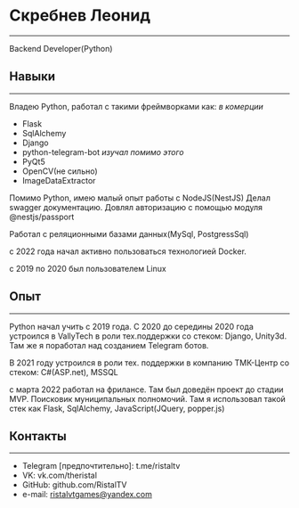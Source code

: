 # Скребнев Леонид
------------------------------------------------
Backend Developer(Python)
## Навыки
------------------------------------------------
Владею Python, работал с такими фреймворками как:
*в комерции*
- Flask
- SqlAlchemy
- Django
- python-telegram-bot
*изучал  помимо этого*
- PyQt5
- OpenCV(не сильно)
- ImageDataExtractor

Помимо Python, имею малый опыт работы с NodeJS(NestJS)
Делал swagger документацию. Довлял авторизацию с помощью модуля @nestjs/passport

Работал с реляционными базами данных(MySql, PostgressSql)

c 2022 года начал активно пользоваться технологией Docker.

с 2019 по 2020 был пользователем Linux
## Опыт
------------------------------------------------
Python начал учить  с 2019 года. С 2020 до середины 2020 года устроился в VallyTech в роли тех.поддержки со стеком: Django, Unity3d. 
Там же я поработал над созданием Telegram ботов.

В 2021 году устроился в роли тех. поддержки в компанию ТМК-Центр со стеком: C#(ASP.net), MSSQL

c марта 2022 работал на фрилансе. Там был доведён проект до стадии MVP. Поисковик муниципальных полномочий. Там я использовал такой стек как Flask, SqlAlchemy, JavaScript(JQuery,  popper.js)
## Контакты
------------------------------------------------
- Telegram [предпочтительно]: t.me/ristaltv
- VK: vk.com/theristal
- GitHub: github.com/RistalTV
- e-mail: ristalvtgames@yandex.com